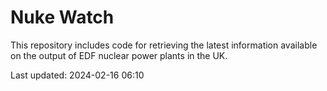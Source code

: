# Nuke Watch

This repository includes code for retrieving the latest information available on the output of EDF nuclear power plants in the UK.

Last updated: 2024-02-16 06:10